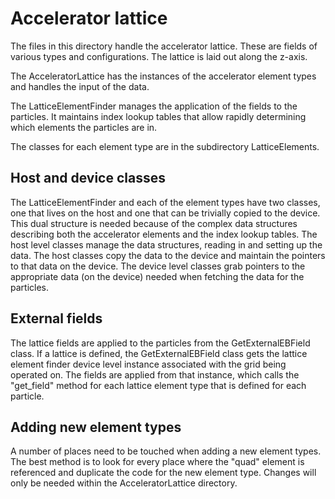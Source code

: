 # Accelerator lattice

The files in this directory handle the accelerator lattice. These are fields of various types and configurations.
The lattice is laid out along the z-axis.

The AcceleratorLattice has the instances of the accelerator element types and handles the input of the data.

The LatticeElementFinder manages the application of the fields to the particles. It maintains index lookup tables
that allow rapidly determining which elements the particles are in.

The classes for each element type are in the subdirectory LatticeElements.

## Host and device classes

The LatticeElementFinder and each of the element types have two classes, one
that lives on the host and one that can be trivially copied to the device.
This dual structure is needed because of the complex data structures
describing both the accelerator elements and the index lookup tables. The
host level classes manage the data structures, reading in and setting up the
data. The host classes copy the data to the device and maintain the pointers
to that data on the device. The device level classes grab pointers to the
appropriate data (on the device) needed when fetching the data for the particles.  

## External fields

The lattice fields are applied to the particles from the GetExternalEBField
class. If a lattice is defined, the GetExternalEBField class gets the lattice
element finder device level instance associated with the grid being operated
on. The fields are applied from that instance, which calls the "get_field"
method for each lattice element type that is defined for each particle.  

## Adding new element types

A number of places need to be touched when adding a new element types. The
best method is to look for every place where the "quad" element is referenced
and duplicate the code for the new element type. Changes will only be needed
within the AcceleratorLattice directory.  
